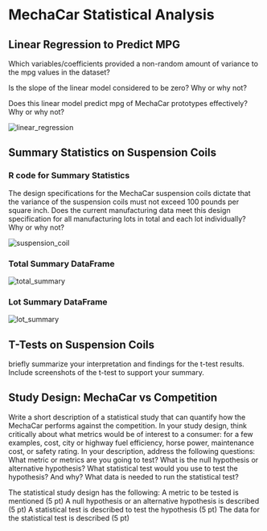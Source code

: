 
# MechaCar Statistical Analysis


## Linear Regression to Predict MPG

Which variables/coefficients provided a non-random amount of variance to the mpg values in the dataset?


Is the slope of the linear model considered to be zero? Why or why not?


Does this linear model predict mpg of MechaCar prototypes effectively? Why or why not?


![linear_regression](https://user-images.githubusercontent.com/78699521/122134222-089a2980-cdf3-11eb-94dd-e1ec066bc7c1.png)


## Summary Statistics on Suspension Coils

### R code for Summary Statistics


The design specifications for the MechaCar suspension coils dictate that the variance of the suspension coils must not exceed 100 pounds per square inch. Does the current manufacturing data meet this design specification for all manufacturing lots in total and each lot individually? Why or why not?


![suspension_coil](https://user-images.githubusercontent.com/78699521/122658632-79f41800-d124-11eb-9021-23b11505e3af.png)


### Total Summary DataFrame
![total_summary](https://user-images.githubusercontent.com/78699521/122658637-8e381500-d124-11eb-8617-f7bf200396be.png)


### Lot Summary DataFrame
![lot_summary](https://user-images.githubusercontent.com/78699521/122658642-942df600-d124-11eb-9ac8-f5504f1a0bac.png)





## T-Tests on Suspension Coils


briefly summarize your interpretation and findings for the t-test results. Include screenshots of the t-test to support your summary.


## Study Design: MechaCar vs Competition

Write a short description of a statistical study that can quantify how the MechaCar performs against the competition. In your study design, think critically about what metrics would be of interest to a consumer: for a few examples, cost, city or highway fuel efficiency, horse power, maintenance cost, or safety rating.
In your description, address the following questions:
What metric or metrics are you going to test?
What is the null hypothesis or alternative hypothesis?
What statistical test would you use to test the hypothesis? And why?
What data is needed to run the statistical test?

The statistical study design has the following:
A metric to be tested is mentioned (5 pt)
A null hypothesis or an alternative hypothesis is described (5 pt)
A statistical test is described to test the hypothesis (5 pt)
The data for the statistical test is described (5 pt)
